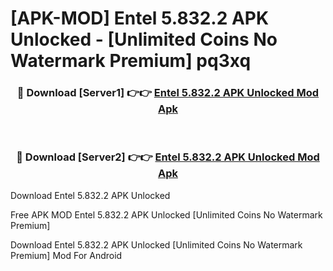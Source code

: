 # [APK-MOD] Entel 5.832.2 APK Unlocked - [Unlimited Coins No Watermark Premium] pq3xq



<div align="center">
<h3>🔴 Download [Server1] 👉👉 <a href="https://momento.my/?title=Entel_5.832.2_APK_Unlocked">Entel 5.832.2 APK Unlocked Mod Apk</a></h3><br>

<h3>🔴 Download [Server2] 👉👉 <a href="https://momento.my/?title=Entel_5.832.2_APK_Unlocked">Entel 5.832.2 APK Unlocked Mod Apk</a></h3>
</div>



Download Entel 5.832.2 APK Unlocked 

Free APK MOD Entel 5.832.2 APK Unlocked [Unlimited Coins No Watermark Premium]

Download Entel 5.832.2 APK Unlocked [Unlimited Coins No Watermark Premium] Mod For Android
